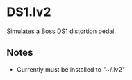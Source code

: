 # DS1.lv2
Simulates a Boss DS1 distortion pedal.


## Notes
* Currently must be installed to "~/.lv2"